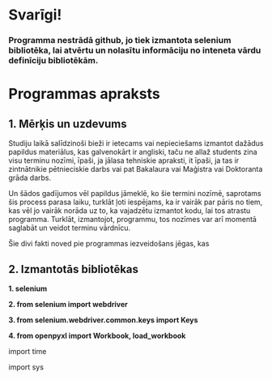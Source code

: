# Svarīgi!

### Programma nestrādā github, jo tiek izmantota selenium bibliotēka, lai atvērtu un nolasītu informāciju no inteneta vārdu definīciju bibliotēkām.
#

# Programmas apraksts
## 1. Mērķis un uzdevums
Studiju laikā salīdzinoši bieži ir ietecams vai nepieciešams izmantot dažādus papildus materiālus, kas galvenokārt ir angliski, taču ne allaž students zina visu terminu nozīmi, īpaši, ja jālasa tehniskie apraksti, it īpaši, ja tas ir zintnātnikie pētnieciskie darbs vai pat Bakalaura vai Maģistra vai Doktoranta grāda darbs.

Un šādos gadījumos vēl papildus jāmeklē, ko šie termini nozīmē, saprotams šis process parasa laiku, turklāt ļoti iespējams, ka ir vairāk par pāris no tiem, kas vēl jo vairāk norāda uz to, ka vajadzētu izmantot kodu, lai tos atrastu programma. Turklāt, izmantojot, programmu, tos nozīmes var arī momentā saglabāt un veidot terminu vārdnīcu.

Šie divi fakti noved pie programmas iezveidošans jēgas, kas   

## 2. Izmantotās bibliotēkas

**1. selenium**

**2. from selenium import webdriver**

**3. from selenium.webdriver.common.keys import Keys**

**4. from openpyxl import Workbook, load_workbook** 

import time

import sys